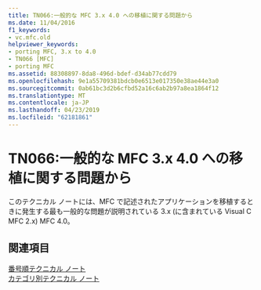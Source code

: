 ```yaml
---
title: TN066:一般的な MFC 3.x 4.0 への移植に関する問題から
ms.date: 11/04/2016
f1_keywords:
- vc.mfc.old
helpviewer_keywords:
- porting MFC, 3.x to 4.0
- TN066 [MFC]
- porting MFC
ms.assetid: 88308897-8da8-496d-bdef-d34ab77cdd79
ms.openlocfilehash: 9e1a55709381bdcb0e6513e017350e38ae44e3a0
ms.sourcegitcommit: 0ab61bc3d2b6cfbd52a16c6ab2b97a8ea1864f12
ms.translationtype: MT
ms.contentlocale: ja-JP
ms.lasthandoff: 04/23/2019
ms.locfileid: "62181861"
---
```

# <a name="tn066-common-mfc-3x-to-40-porting-issues"></a>TN066:一般的な MFC 3.x 4.0 への移植に関する問題から

このテクニカル ノートには、MFC で記述されたアプリケーションを移植するときに発生する最も一般的な問題が説明されている 3.x (に含まれている Visual C MFC 2.x) MFC 4.0。

## <a name="see-also"></a>関連項目

[番号順テクニカル ノート](../mfc/technical-notes-by-number.md)<br/>
[カテゴリ別テクニカル ノート](../mfc/technical-notes-by-category.md)
